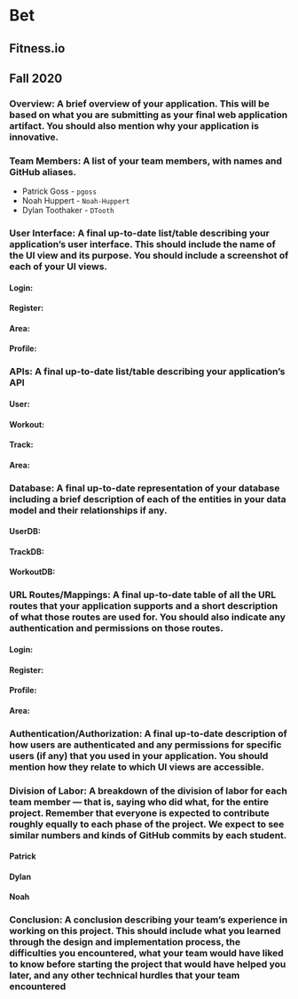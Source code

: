 # Bet
## Fitness.io
## Fall 2020

### Overview: A brief overview of your application. This will be based on what you are submitting as your final web application artifact. You should also mention why your application is innovative.

### Team Members: A list of your team members, with names and GitHub aliases.
 - Patrick Goss - `pgoss`
 - Noah Huppert - `Noah-Huppert`
 - Dylan Toothaker - `DTooth`

### User Interface: A final up-to-date list/table describing your application’s user interface. This should include the name of the UI view and its purpose. You should include a screenshot of each of your UI views.

#### Login:

#### Register:

#### Area:

#### Profile:

### APIs: A final up-to-date list/table describing your application’s API

#### User:

#### Workout:

#### Track:

#### Area:

### Database: A final up-to-date representation of your database including a brief description of each of the entities in your data model and their relationships if any.

#### UserDB:

#### TrackDB:

#### WorkoutDB:

### URL Routes/Mappings: A final up-to-date table of all the URL routes that your application supports and a short description of what those routes are used for. You should also indicate any authentication and permissions on those routes.

#### Login:

#### Register:

#### Profile:

#### Area:

### Authentication/Authorization: A final up-to-date description of how users are authenticated and any permissions for specific users (if any) that you used in your application. You should mention how they relate to which UI views are accessible.



### Division of Labor: A breakdown of the division of labor for each team member — that is, saying who did what, for the entire project. Remember that everyone is expected to contribute roughly equally to each phase of the project. We expect to see similar numbers and kinds of GitHub commits by each student.

#### Patrick

#### Dylan

#### Noah

### Conclusion: A conclusion describing your team’s experience in working on this project. This should include what you learned through the design and implementation process, the difficulties you encountered, what your team would have liked to know before starting the project that would have helped you later, and any other technical hurdles that your team encountered

